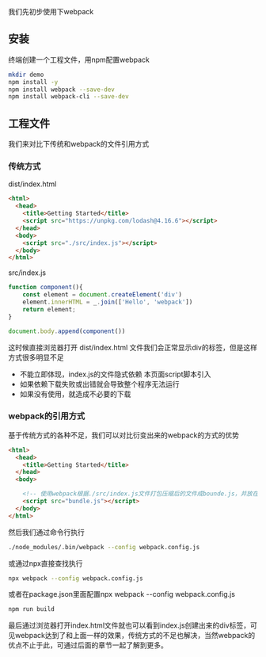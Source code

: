 
我们先初步使用下webpack

## 安装

终端创建一个工程文件，用npm配置webpack
```bash
mkdir demo
npm install -y
npm install webpack --save-dev
npm install webpack-cli --save-dev
```

## 工程文件

我们来对比下传统和webpack的文件引用方式

### 传统方式
dist/index.html
```html
<html>
  <head>
    <title>Getting Started</title>
    <script src="https://unpkg.com/lodash@4.16.6"></script>
  </head>
  <body>
    <script src="./src/index.js"></script>
  </body>
</html>
```

src/index.js
```javascript
function component(){
    const element = document.createElement('div')
    element.innerHTML = _.join(['Hello', 'webpack'])
    return element;
}

document.body.append(component())
```
这时候直接浏览器打开 dist/index.html 文件我们会正常显示div的标签，但是这样方式很多明显不足
- 不能立即体现，index.js的文件隐式依赖 本页面script脚本引入
- 如果依赖下载失败或出错就会导致整个程序无法运行
- 如果没有使用，就造成不必要的下载

### webpack的引用方式

基于传统方式的各种不足，我们可以对比衍变出来的webpack的方式的优势
```html
<html>
  <head>
    <title>Getting Started</title>
  </head>
  <body>

    <!-- 使用webpack根据./src/index.js文件打包压缩后的文件成bounde.js，并放在dist文件夹下和index.html同级，因此html直接引用打包压缩后的bounde.js文件 -->
    <script src="bundle.js"></script>
  </body>
</html>
```
然后我们通过命令行执行
```bash
./node_modules/.bin/webpack --config webpack.config.js
```
或通过npx直接查找执行
```bash
npx webpack --config webpack.config.js
```
或者在package.json里面配置npx webpack --config webpack.config.js
```bash
npm run build
```
最后通过浏览器打开index.html文件就也可以看到index.js创建出来的div标签，可见webpack达到了和上面一样的效果，传统方式的不足也解决，当然webpack的优点不止于此，可通过后面的章节一起了解到更多。